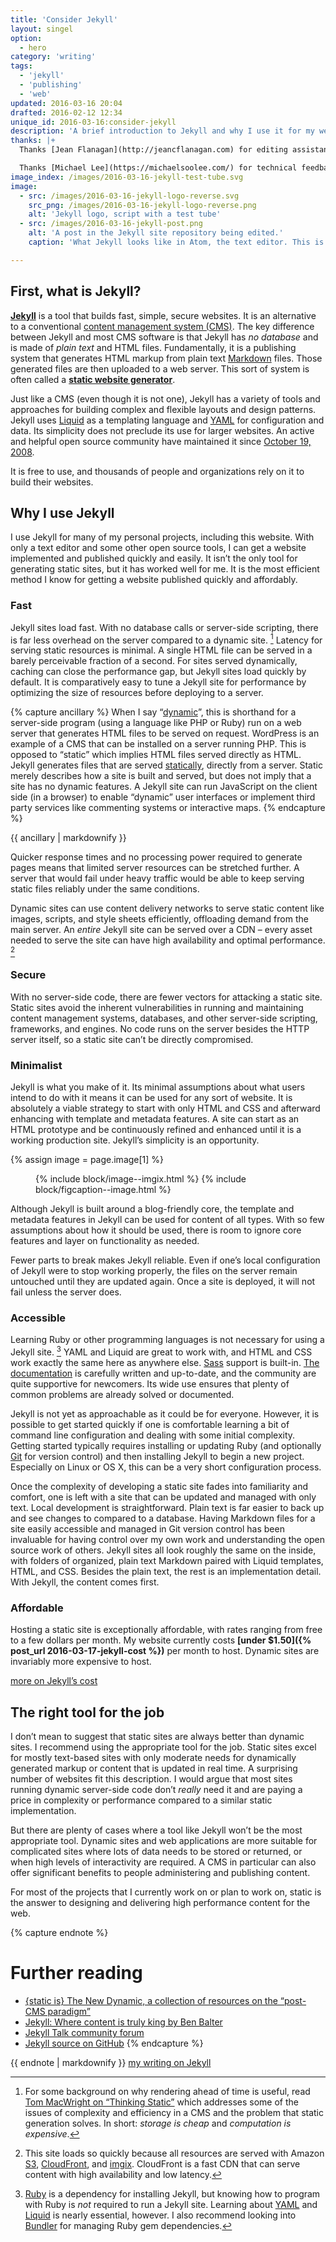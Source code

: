 ```yaml
---
title: 'Consider Jekyll'
layout: singel
option:
  - hero
category: 'writing'
tags:
  - 'jekyll'
  - 'publishing'
  - 'web'
updated: 2016-03-16 20:04
drafted: 2016-02-12 12:34
unique_id: 2016-03-16:consider-jekyll
description: 'A brief introduction to Jekyll and why I use it for my web projects.'
thanks: |+
  Thanks [Jean Flanagan](http://jeancflanagan.com) for editing assistance and giving this a title.

  Thanks [Michael Lee](https://michaelsoolee.com/) for technical feedback. [Read his response](https://michaelsoolee.com/consider-jekyll-oliver-pattison) to this essay.
image_index: /images/2016-03-16-jekyll-test-tube.svg
image:
  - src: /images/2016-03-16-jekyll-logo-reverse.svg
    src_png: /images/2016-03-16-jekyll-logo-reverse.png
    alt: 'Jekyll logo, script with a test tube'
  - src: /images/2016-03-16-jekyll-post.png
    alt: 'A post in the Jekyll site repository being edited.'
    caption: 'What Jekyll looks like in Atom, the text editor. This is a view of a Markdown post from the official Jekyll documentation site.'

---
```


## First, what is Jekyll?

**[Jekyll](http://jekyllrb.com)** is a tool that builds fast, simple, secure websites. It is an alternative to a conventional [content management system (CMS)](https://en.wikipedia.org/wiki/Web_content_management_system). The key difference between Jekyll and most CMS software is that Jekyll has *no database* and is made of *plain text* and HTML files. Fundamentally, it is a publishing system that generates HTML markup from plain text [Markdown](http://daringfireball.net/projects/markdown/) files. Those generated files are then uploaded to a web server. This sort of system is often called a **[static website generator](https://en.wikipedia.org/wiki/Static_web_page)**.

Just like a CMS (even though it is not one), Jekyll has a variety of tools and approaches for building complex and flexible layouts and design patterns. Jekyll uses [Liquid](http://liquidmarkup.org) as a templating language and [YAML](http://yaml.org) for configuration and data. Its simplicity does not preclude its use for larger websites. An active and helpful open source community have maintained it since [October 19, 2008](http://jekyllrb.com/docs/history/#v0-0-0).

It is free to use, and thousands of people and organizations rely on it to build their websites.

## Why I use Jekyll

I use Jekyll for many of my personal projects, including this website. With only a text editor and some other open source tools, I can get a website implemented and published quickly and easily. It isn’t the only tool for generating static sites, but it has worked well for me. It is the most efficient method I know for getting a website published quickly and affordably.

### Fast

Jekyll sites load fast. With no database calls or server-side scripting, there is far less overhead on the server compared to a dynamic site. [^1] Latency for serving static resources is minimal. A single HTML file can be served in a barely perceivable fraction of a second. For sites served dynamically, caching can close the performance gap, but Jekyll sites load quickly by default. It is comparatively easy to tune a Jekyll site for performance by optimizing the size of resources before deploying to a server.

{% capture ancillary %}
When I say “[dynamic](https://en.wikipedia.org/wiki/Dynamic_web_page)”, this is shorthand for a server-side program (using a language like PHP or Ruby) run on a web server that generates HTML files to be served on request. WordPress is an example of a CMS that can be installed on a server running PHP. This is opposed to “static” which implies HTML files served directly as HTML. Jekyll generates files that are served [statically](https://en.wikipedia.org/wiki/Static_web_page), directly from a server. Static merely describes how a site is built and served, but does not imply that a site has no dynamic features. A Jekyll site can run JavaScript on the client side (in a browser) to enable “dynamic” user interfaces or implement third party services like commenting systems or interactive maps.
{% endcapture %}

<aside class="ancillary">
{{ ancillary | markdownify }}
</aside>

Quicker response times and no processing power required to generate pages means that limited server resources can be stretched further. A server that would fail under heavy traffic would be able to keep serving static files reliably under the same conditions.

Dynamic sites can use content delivery networks to serve static content like images, scripts, and style sheets efficiently, offloading demand from the main server. An *entire* Jekyll site can be served over a CDN – every asset needed to serve the site can have high availability and optimal performance. [^2]

### Secure

With no server-side code, there are fewer vectors for attacking a static site. Static sites avoid the inherent vulnerabilities in running and maintaining content management systems, databases, and other server-side scripting, frameworks, and engines. No code runs on the server besides the HTTP server itself, so a static site can’t be directly compromised.

### Minimalist

Jekyll is what you make of it. Its minimal assumptions about what users intend to do with it means it can be used for any sort of website. It is absolutely a viable strategy to start with only HTML and CSS and afterward enhancing with template and metadata features. A site can start as an HTML prototype and be continuously refined and enhanced until it is a working production site. Jekyll’s simplicity is an opportunity.

{% assign image = page.image[1] %}
<figure class="image--wide">
  {% include block/image--imgix.html %}
  {% include block/figcaption--image.html %}
</figure>

Although Jekyll is built around a blog-friendly core, the template and metadata features in Jekyll can be used for content of all types. With so few assumptions about how it should be used, there is room to ignore core features and layer on functionality as needed.

Fewer parts to break makes Jekyll reliable. Even if one’s local configuration of Jekyll were to stop working properly, the files on the server remain untouched until they are updated again. Once a site is deployed, it will not fail unless the server does.

### Accessible

Learning Ruby or other programming languages is not necessary for using a Jekyll site. [^3] YAML and Liquid are great to work with, and HTML and CSS work exactly the same here as anywhere else. [Sass](http://sass-lang.com/) support is built-in. [The documentation](http://jekyllrb.com/docs/home/) is carefully written and up-to-date, and the community are quite supportive for newcomers. Its wide use ensures that plenty of common problems are already solved or documented.

Jekyll is not yet as approachable as it could be for everyone. However, it is possible to get started quickly if one is comfortable learning a bit of command line configuration and dealing with some initial complexity. Getting started typically requires installing or updating Ruby (and optionally [Git](https://git-scm.com/) for version control) and then installing Jekyll to begin a new project. Especially on Linux or OS X, this can be a very short configuration process.

Once the complexity of developing a static site fades into familiarity and comfort, one is left with a site that can be updated and managed with only text. Local development is straightforward. Plain text is far easier to back up and see changes to compared to a database. Having Markdown files for a site easily accessible and managed in Git version control has been invaluable for having control over my own work and understanding the open source work of others. Jekyll sites all look roughly the same on the inside, with folders of organized, plain text Markdown paired with Liquid templates, HTML, and CSS. Besides the plain text, the rest is an implementation detail. With Jekyll, the content comes first.

### Affordable

Hosting a static site is exceptionally affordable, with rates ranging from free to a few dollars per month. My website currently costs **[under $1.50]({% post_url 2016-03-17-jekyll-cost %})** per month to host. Dynamic sites are invariably more expensive to host.

<a class="action" href="{% post_url 2016-03-17-jekyll-cost %}">more on Jekyll’s cost</a>

## The right tool for the job

I don’t mean to suggest that static sites are always better than dynamic sites. I recommend using the appropriate tool for the job. Static sites excel for mostly text-based sites with only moderate needs for dynamically generated markup or content that is updated in real time. A surprising number of websites fit this description. I would argue that most sites running dynamic server-side code don’t *really* need it and are paying a price in complexity or performance compared to a similar static implementation.

But there are plenty of cases where a tool like Jekyll won’t be the most appropriate tool. Dynamic sites and web applications are more suitable for complicated sites where lots of data needs to be stored or returned, or when high levels of interactivity are required. A CMS in particular can also offer significant benefits to people administering and publishing content.

For most of the projects that I currently work on or plan to work on, static is the answer to designing and delivering high performance content for the web.

{% capture endnote %}
# Further reading

- [{static is} The New Dynamic, a collection of resources on the “post-CMS paradigm”](https://www.thenewdynamic.org/)
- [Jekyll: Where content is truly king by Ben Balter](http://ben.balter.com/2013/10/30/content-is-king/)
- [Jekyll Talk community forum](https://talk.jekyllrb.com)
- [Jekyll source on GitHub](https://github.com/jekyll/jekyll)
{% endcapture %}

<aside class="ancillary--endnotes">
{{ endnote | markdownify }}
<a class="action" href="/labels/jekyll/">my writing on Jekyll</a>
</aside>

[^1]: For some background on why rendering ahead of time is useful, read [Tom MacWright on “Thinking Static”](http://www.macwright.org/2013/01/08/thinking-static.html) which addresses some of the issues of complexity and efficiency in a CMS and the problem that static generation solves. In short: *storage is cheap* and *computation is expensive*.
[^2]: This site loads so quickly because all resources are served with Amazon [S3](https://aws.amazon.com/s3/), [CloudFront](https://aws.amazon.com/cloudfront/), and [imgix](https://www.imgix.com/). CloudFront is a fast CDN that can serve content with high availability and low latency.
[^3]: [Ruby](https://www.ruby-lang.org/en/) is a dependency for installing Jekyll, but knowing how to program with Ruby is *not* required to run a Jekyll site. Learning about [YAML](http://yaml.org/) and [Liquid](http://liquidmarkup.org) is nearly essential, however. I also recommend looking into [Bundler](http://bundler.io/) for managing Ruby gem dependencies.
